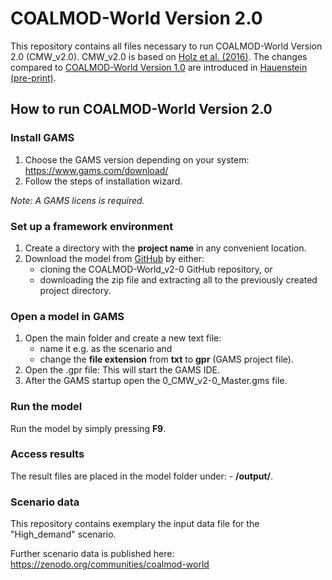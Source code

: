 # COALMOD-World Version 2.0
This repository contains all files necessary to run COALMOD-World Version 2.0 (CMW_v2.0). CMW_v2.0 is based on [Holz et al. (2016)](https://www.diw.de/documents/publikationen/73/diw_01.c.546364.de/diw_datadoc_2016-085.pdf). The changes compared to [COALMOD-World Version 1.0](https://www.diw.de/de/diw_01.c.599753.de/modelle.html#c_599799) are introduced in [Hauenstein (pre-print)]().


## How to run COALMOD-World Version 2.0

### Install GAMS

1. Choose the GAMS version depending on your system: https://www.gams.com/download/
2. Follow the steps of installation wizard.

*Note: A GAMS licens is required.*

### Set up a framework environment

1. Create a directory with the __project name__ in any convenient location.
2. Download the model from [GitHub](https://github.com/chauenstein/COALMOD-World_v2-0) by either:
	- cloning the COALMOD-World_v2-0 GitHub repository, or
	- downloading the zip file and extracting all to the previously created project directory.
	
### Open a model in GAMS

1. Open the main folder and create a new text file:
	- name it e.g. as the scenario and
	- change the __file extension__ from __txt__ to __gpr__ (GAMS project file).
2. Open the .gpr file: This will start the GAMS IDE.
3. After the GAMS startup open the 0_CMW_v2-0_Master.gms file.

### Run the model

Run the model by simply pressing __F9__.

### Access results

The result files are placed in the model folder under:
	- __/output/__.

### Scenario data

This repository contains exemplary the input data file for the "High_demand" scenario.

Further scenario data is published here: https://zenodo.org/communities/coalmod-world
